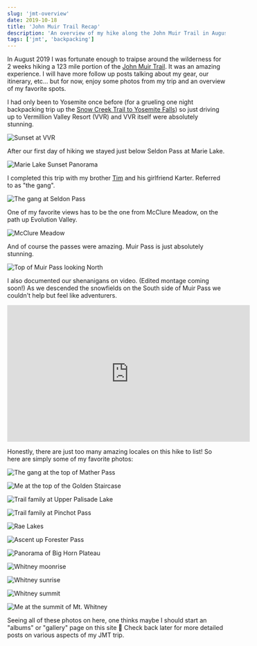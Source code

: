 ```yaml
---
slug: 'jmt-overview'
date: 2019-10-18
title: 'John Muir Trail Recap'
description: 'An overview of my hike along the John Muir Trail in August 2019.'
tags: ['jmt', 'backpacking']
---
```


In August 2019 I was fortunate enough to traipse around the wilderness for 2 weeks hiking a 123 mile portion of the [John Muir Trail](https://en.wikipedia.org/wiki/John_Muir_Trail). It was an amazing experience. I will have more follow up posts talking about my gear, our itinerary, etc... but for now, enjoy some photos from my trip and an overview of my favorite spots.

I had only been to Yosemite once before (for a grueling one night backpacking trip up the [Snow Creek Trail to Yosemite Falls](https://www.alltrails.com/trail/us/california/upper-yosemite-falls-north-dome-indian-rock-snow-creek)) so just driving up to Vermillion Valley Resort (VVR) and VVR itself were absolutely stunning.

![Sunset at VVR](/assets/images/jmt/vvr_sunset.webp 'Sunset in the  Sierra Nevada at VVR.')

After our first day of hiking we stayed just below Seldon Pass at Marie Lake.

![Marie Lake Sunset Panorama](/assets/images/jmt/marie_lake.webp 'My first night on the trail. Just below Seldon Pass at Marie Lake.')

I completed this trip with my brother [Tim](https://timkeeler.net) and his girlfriend Karter. Referred to as "the gang".

![The gang at Seldon Pass](/assets/images/jmt/hiking_partners.jpg 'The Gang at the top of Seldon Pass.')

One of my favorite views has to be the one from McClure Meadow, on the path up Evolution Valley.

![McClure Meadow](/assets/images/jmt/mcclure_meadow.webp 'McClure Meadow')

And of course the passes were amazing. Muir Pass is just absolutely stunning.

![Top of Muir Pass looking North](/assets/images/jmt/muir_pass_top.webp 'The ascent to Muir Pass')

I also documented our shenanigans on video. (Edited montage coming soon!) As we descended the snowfields on the South side of Muir Pass we couldn't help but feel like adventurers.

<div class="flex justify-center">
<iframe width="560" height="315" src="https://www.youtube.com/embed/B0JgTQIZ6-c" title="YouTube video player" frameborder="0" allow="accelerometer; autoplay; clipboard-write; encrypted-media; gyroscope; picture-in-picture; web-share" allowfullscreen></iframe>
</div>

Honestly, there are just too many amazing locales on this hike to list! So here are simply some of my favorite photos:

![The gang at the top of Mather Pass](/assets/images/jmt/gang_top_of_mather.webp 'The Gang at the top of Mather Pass.')

![Me at the top of the Golden Staircase](/assets/images/jmt/golden_staircase.webp 'Me after a long hike up the Golden Staircase to the Palisade Lakes.')

![Trail family at Upper Palisade Lake](/assets/images/jmt/trail_family_palisade_lake.webp 'Our trail family chilling at Upper Palisade Lake.')

![Trail family at Pinchot Pass](/assets/images/jmt/trail_family_top_of_pinchot.webp 'The fam at the top of Pinchot Pass the next day.')

![Rae Lakes](/assets/images/jmt/rae_lakes.webp 'Rae Lakes')

![Ascent up Forester Pass](/assets/images/jmt/forester_pass_ascent.webp 'Our ascent to Forester Pass')

![Panorama of Big Horn Plateau](/assets/images/jmt/big_horn.webp 'Big Horn Plateau, surround by the Sierra.')

![Whitney moonrise](/assets/images/jmt/whitney_moonrise.webp 'The full moon rise over the summit of Mt. Whitney!')

![Whitney sunrise](/assets/images/jmt/whitney_sunrise.webp 'Sunrise from the top of Mt. Whitney.')

![Whitney summit](/assets/images/jmt/whitney_summit.webp "Whitney's shadow and the sunrise on our final day.")

![Me at the summit of Mt. Whitney](/assets/images/jmt/me_at_the_summit.webp 'Me triumphantly summiting the highest point in the contiguous United States.')

Seeing all of these photos on here, one thinks maybe I should start an "albums" or "gallery" page on this site 🤔 Check back later for more detailed posts on various aspects of my JMT trip.
